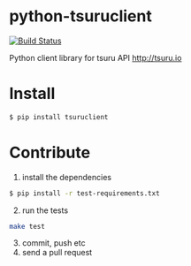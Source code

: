 python-tsuruclient
==================

[![Build Status](https://travis-ci.org/tsuru/python-tsuruclient.svg?branch=master)](https://travis-ci.org/tsuru/python-tsuruclient)

Python client library for tsuru API http://tsuru.io

# Install

```bash
$ pip install tsuruclient
```

# Contribute

1. install the dependencies

```bash
$ pip install -r test-requirements.txt
```

2. run the tests 

```bash
make test
```

3. commit, push etc
4. send a pull request
